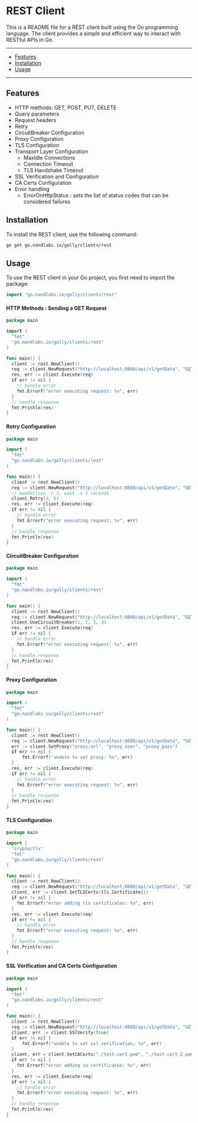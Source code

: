 # REST Client
This is a README file for a REST client built using the Go programming language. The client provides a simple and efficient way to interact with RESTful APIs in Go.

---
- [Features](#features)
- [Installation](#installation)
- [Usage](#usage)
---

## Features
* HTTP methods: GET, POST, PUT, DELETE
* Query parameters 
* Request headers 
* Retry
* CircuitBreaker Configuration
* Proxy Configuration
* TLS Configuration
* Transport Layer Configuration
  * MaxIdle Connections
  * Connection Timeout
  * TLS Handshake Timeout
* SSL Verification and Configuration
* CA Certs Configuration
* Error handling
  * ErrorOnHttpStatus : sets the list of status codes that can be considered failures

## Installation
To install the REST client, use the following command:
```bash
go get go.nandlabs.io/golly/clients/rest
```

## Usage

To use the REST client in your Go project, you first need to import the package:
```go
import "go.nandlabs.io/golly/clients/rest"
```

#### HTTP Methods : Sending a GET Request
```go
package main

import (
  "fmt"
  "go.nandlabs.io/golly/clients/rest"
)

func main() {
  client := rest.NewClient()
  req := client.NewRequest("http://localhost:8080/api/v1/getData", "GET")
  res, err := client.Execute(req)
  if err != nil {
    // handle error
    fmt.Errorf("error executing request: %v", err)
  }
  // handle response
  fmt.Println(res)
}
```

#### Retry Configuration
```go
package main

import (
  "fmt"
  "go.nandlabs.io/golly/clients/rest"
)

func main() {
  client := rest.NewClient()
  req := client.NewRequest("http://localhost:8080/api/v1/getData", "GET")
  // maxRetries -> 3, wait -> 5 seconds
  client.Retry(3, 5)
  res, err := client.Execute(req)
  if err != nil {
    // handle error
    fmt.Errorf("error executing request: %v", err)
  }
  // handle response
  fmt.Println(res)
}
```

#### CircuitBreaker Configuration
```go
package main

import (
  "fmt"
  "go.nandlabs.io/golly/clients/rest"
)

func main() {
  client := rest.NewClient()
  req := client.NewRequest("http://localhost:8080/api/v1/getData", "GET")
  client.UseCircuitBreaker(1, 2, 1, 3)
  res, err := client.Execute(req)
  if err != nil {
    // handle error
    fmt.Errorf("error executing request: %v", err)
  }
  // handle response
  fmt.Println(res)
}
```

#### Proxy Configuration
```go
package main

import (
  "fmt"
  "go.nandlabs.io/golly/clients/rest"
)

func main() {
  client := rest.NewClient()
  req := client.NewRequest("http://localhost:8080/api/v1/getData", "GET")
  err := client.SetProxy("proxy:url", "proxy_user", "proxy_pass")
  if err != nil {
	  fmt.Errorf("unable to set proxy: %v", err)
  }
  res, err := client.Execute(req)
  if err != nil {
    // handle error
    fmt.Errorf("error executing request: %v", err)
  }
  // handle response
  fmt.Println(res)
}
```

#### TLS Configuration
```go
package main

import (
  "crypto/tls"
  "fmt"
  "go.nandlabs.io/golly/clients/rest"
)

func main() {
  client := rest.NewClient()
  req := client.NewRequest("http://localhost:8080/api/v1/getData", "GET")
  client, err := client.SetTLSCerts(tls.Certificate{})
  if err != nil {
    fmt.Errorf("error adding tls certificates: %v", err)
  }
  res, err := client.Execute(req)
  if err != nil {
    // handle error
    fmt.Errorf("error executing request: %v", err)
  }
  // handle response
  fmt.Println(res)
}
```

#### SSL Verification and CA Certs Configuration
```go
package main

import (
  "fmt"
  "go.nandlabs.io/golly/clients/rest"
)

func main() {
  client := rest.NewClient()
  req := client.NewRequest("http://localhost:8080/api/v1/getData", "GET")
  client, err := client.SSlVerify(true)
  if err != nil {
	  fmt.Errorf("unable to set ssl verification, %v", err)
  }
  client, err = client.SetCACerts("./test-cert.pem", "./test-cert-2.pem")
  if err != nil {
    fmt.Errorf("error adding ca certificates: %v", err)
  }
  res, err := client.Execute(req)
  if err != nil {
    // handle error
    fmt.Errorf("error executing request: %v", err)
  }
  // handle response
  fmt.Println(res)
}
```
